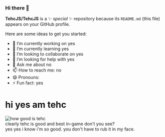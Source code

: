 ### Hi there 👋 


**TehcJS/TehcJS** is a ✨ _special_ ✨ repository because its `README.md` (this file) appears on your GitHub profile.

Here are some ideas to get you started:

- 🔭 I’m currently working on yes
- 🌱 I’m currently learning yes
- 👯 I’m looking to collaborate on yes
- 🤔 I’m looking for help with yes
- 💬 Ask me about no
- 📫 How to reach me: no
- 😄 Pronouns: 
- ⚡ Fun fact: yes

# hi yes am tehc
![how good is tehc](https://github-readme-stats.vercel.app/api?username=TehcJS&count_private=true&theme=DARK)
<br>
clearly tehc is good and best in-game don't you see?
<br>
yes yes i know i'm so good. you don't have to rub it in my face.

